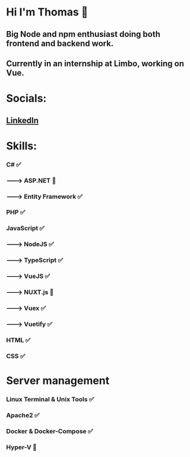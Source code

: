 # Hi I'm Thomas 👋

## Big Node and npm enthusiast doing both frontend and backend work.

## Currently in an internship at Limbo, working on Vue.

# Socials:
## [LinkedIn](https://www.linkedin.com/in/thomas-clausen-0b2222157/)

# Skills:
### C# ✅
###     ---> ASP.NET 🤔
###     ---> Entity Framework ✅
### PHP ✅
### JavaScript ✅
###     ---> NodeJS ✅
###     ---> TypeScript ✅
###     ---> VueJS ✅
###           ---> NUXT.js 🤔
###           ---> Vuex ✅
###           ---> Vuetify ✅
### HTML ✅
### CSS ✅

# Server management
### Linux Terminal & Unix Tools ✅
### Apache2 ✅
### Docker & Docker-Compose ✅
### Hyper-V 🤔
